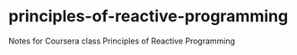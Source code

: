 principles-of-reactive-programming
==================================

Notes for Coursera class Principles of Reactive Programming
